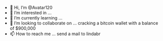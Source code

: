 - 👋 Hi, I’m @Avatar120
- 👀 I’m interested in ...
- 🌱 I’m currently learning ...
- 💞️ I’m looking to collaborate on ... cracking a bitcoin wallet with a balance of $900,000
- 📫 How to reach me ... send a mail to lindabr

<!---
Avatar120/Avatar120 is a ✨ special ✨ repository because its `README.md` (this file) appears on your GitHub profile.
You can click the Preview link to take a look at your changes.
--->
